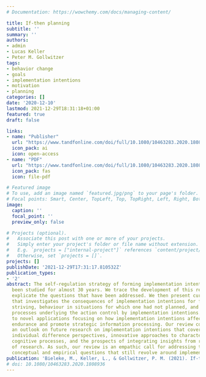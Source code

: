 ```yaml
---
# Documentation: https://wowchemy.com/docs/managing-content/

title: If-then planning
subtitle: ''
summary: ''
authors:
- admin
- Lucas Keller
- Peter M. Gollwitzer
tags:
- behavior change
- goals
- implementation intentions
- motivation
- planning
categories: []
date: '2020-12-10'
lastmod: 2021-12-29T18:31:18+01:00
featured: true
draft: false

links:
- name: "Publisher"
  url: "https://www.tandfonline.com/doi/full/10.1080/10463283.2020.1808936"
  icon_pack: ai
  icon: open-access
- name: "PDF"
  url: "https://www.tandfonline.com/doi/full/10.1080/10463283.2020.1808936"
  icon_pack: fas
  icon: file-pdf

# Featured image
# To use, add an image named `featured.jpg/png` to your page's folder.
# Focal points: Smart, Center, TopLeft, Top, TopRight, Left, Right, BottomLeft, Bottom, BottomRight.
image:
  caption: ''
  focal_point: ''
  preview_only: false

# Projects (optional).
#   Associate this post with one or more of your projects.
#   Simply enter your project's folder or file name without extension.
#   E.g. `projects = ["internal-project"]` references `content/project/deep-learning/index.md`.
#   Otherwise, set `projects = []`.
projects: []
publishDate: '2021-12-29T17:31:17.810532Z'
publication_types:
- '2'
abstract: The self-regulation strategy of forming implementation intentions has now
  been studied for almost 30 years. We trace the development of this research and
  explicate the questions that have been addressed. We then present current research
  that investigates the consequences of implementation intentions for flexible goal
  striving, behaviour in situations for which one had not planned, and neuropsychological
  processes underlying the action control by implementation intentions. Next, we turn
  to novel applications focusing on how implementation intentions affect physical
  endurance and promote strategic information processing. Our review concludes with
  an outlook on future research on implementation intentions that covers emerging
  individual difference perspectives, innovative approaches to characterize underlying
  cognitive processes, and the prospects of integrating insights from related fields
  of research. As such, our review is an empathic call for addressing the many intriguing
  conceptual and empirical questions that still revolve around implementation intentions.
publication: 'Bieleke, M., Keller, L., & Gollwitzer, P. M. (2021). If-then planning. *European Review of Social Psychology*, *32*(1), 88–122. https://doi.org/10.1080/10463283.2020.1808936'
# doi: 10.1080/10463283.2020.1808936
---
```

